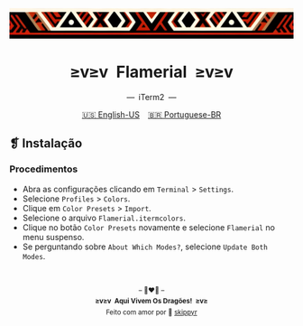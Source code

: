 <p align="center">
  <img alt="" src="../../assets/ornament.png" width="1020" />
</p>
<h1 align="center">≥v≥v&ensp;Flamerial&ensp;≥v≥v</h1>
<p align="center">—&ensp;iTerm2&ensp;—</p>
<p align="center">
  <span><a href="https://github.com/skippyr/flamerial/blob/master/ports/iterm2/README.md">🇺🇸 English-US</a></span>
  &ensp;
  <span><a href="https://github.com/skippyr/flamerial/blob/master/ports/iterm2/README_pt-BR.md">🇧🇷 Portuguese-BR</a></span>
</p>

## ❡ Instalação
### Procedimentos
- Abra as configurações clicando em `Terminal` > `Settings`.
- Selecione `Profiles` > `Colors`.
- Clique em `Color Presets` > `Import`.
- Selecione o arquivo `Flamerial.itermcolors`.
- Clique no botão `Color Presets` novamente e selecione `Flamerial` no menu suspenso.
- Se perguntando sobre `About Which Modes?`, selecione `Update Both Modes`.

&ensp;
<p align="center"><sup>– 🐉❤️‍🔥 –</br><strong>≥v≥v&ensp;Aqui Vivem Os Dragões!&ensp;≥v≥</strong><br/>Feito com amor por 🍒 <a href="https://github.com/skippyr">skippyr</a></sup></p>
